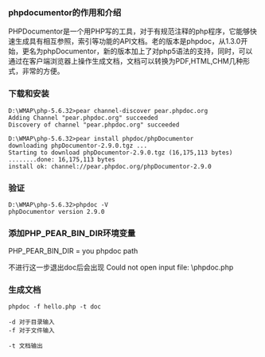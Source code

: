 ### phpdocumentor的作用和介绍
PHPDocumentor是一个用PHP写的工具，对于有规范注释的php程序，它能够快速生成具有相互参照，索引等功能的API文档。老的版本是phpdoc，从1.3.0开始，更名为phpDocumentor，新的版本加上了对php5语法的支持，同时，可以通过在客户端浏览器上操作生成文档，文档可以转换为PDF,HTML,CHM几种形式，非常的方便。

### 下载和安装

```
D:\WMAP\php-5.6.32>pear channel-discover pear.phpdoc.org
Adding Channel "pear.phpdoc.org" succeeded
Discovery of channel "pear.phpdoc.org" succeeded

D:\WMAP\php-5.6.32>pear install phpdoc/phpDocumentor
downloading phpDocumentor-2.9.0.tgz ...
Starting to download phpDocumentor-2.9.0.tgz (16,175,113 bytes)
........done: 16,175,113 bytes
install ok: channel://pear.phpdoc.org/phpDocumentor-2.9.0
```
### 验证
```
D:\WMAP\php-5.6.32>phpdoc -V
phpDocumentor version 2.9.0
```

### 添加PHP_PEAR_BIN_DIR环境变量
PHP_PEAR_BIN_DIR = you phpdoc path

不进行这一步退出doc后会出现
Could not open input file: \phpdoc.php

### 生成文档
```
phpdoc -f hello.php -t doc

-d 对于目录输入
-f 对于文件输入

-t 文档输出
```

